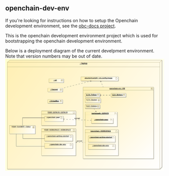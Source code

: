 ## openchain-dev-env

If you're looking for instructions on how to setup the Openchain development environment, see
the [obc-docs project](https://github.com/openblockchain/obc-docs/blob/master/dev-setup/devenv.md).

This is the openchain development environment project which is used for bootstrapping the openchain development environment.

Below is a deployment diagram of the current develpment environment. Note that version numbers may be out of date.
![Development Environment Deployment Diagram](./images/openchain-dev-env-deployment-diagram.png)
